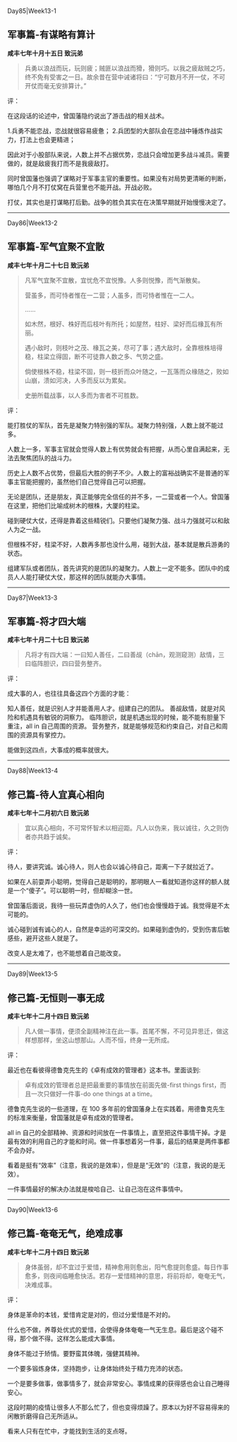 Day85|Week13-1

## 军事篇-有谋略有算计

**咸丰七年十月十五日 致沅弟**

>兵勇以浪战而玩，玩则疲；贼匪以浪战而猾，猾则巧。以我之疲敌贼之巧，终不免有受害之一日。故余昔在营中诫诸将曰：“宁可数月不开一仗，不可开仗而毫无安排算计。”

评：

在这段话的论述中，曾国藩隐约说出了游击战的相关战术。

1.兵勇不能恋战，恋战就很容易疲惫；
2.兵团型的大部队会在恋战中锤炼作战实力，打法上也会更精进；

因此对于小股部队来说，人数上并不占据优势，恋战只会增加更多战斗减员。需要做的，就是敌疲我打而不是我疲敌打。

同时曾国藩也强调了谋略对于军事主官的重要性。如果没有对局势更清晰的判断，哪怕几个月不打仗窝在兵营里也不能开战。开战必败。

打仗，其实也是打谋略打后勤。战争的胜负其实在在决策早期就开始慢慢决定了。

------

Day86|Week13-2

## 军事篇-军气宜聚不宜散

**咸丰七年十月二十七日 致沅弟**

>凡军气宜聚不宜散，宜忧危不宜悦豫。人多则悦豫，而气渐散矣。
>
>营虽多，而可恃者惟在一二营；人虽多，而可恃者惟在一二人。
>
>......
>
>如木然，根好、株好而后枝叶有所托；如屋然，柱好、梁好而后椽瓦有所丽。
>
>遇小敌时，则枝叶之茂、椽瓦之美，尽可了事；遇大敌时，全靠根株培得稳，柱梁立得固，断不可徒靠人数之多、气势之盛。
>
>倘使根株不稳，柱梁不固，则一枝折而众叶随之，一瓦落而众椽随之，败如山崩，溃如河决，人多而反以为累矣。
>
>史册所载战事，以人多而为害者不可胜数。

评：

能打胜仗的军队，首先是凝聚力特别强的军队。凝聚力特别强，人数上就不能过多。

人数上一多，军事主官就会觉得人数上有优势就会有把握，从而心里自满起来，无法去聚焦团队的战斗力。

历史上人数不占优势，但最后大胜的例子不少。人数上的富裕战确实不是普通的军事主官能把握的，虽然他们自己觉得自己可以把握。

无论是团队，还是朋友，真正能够完全信任的并不多，一二营或者一个人。曾国藩在这里，把他们比喻成树木的根株，大厦的柱梁。

碰到硬仗大仗，还得是靠着这些精锐们。只要他们凝聚力强、战斗力强就可以和敌人为之一战。

但根株不好，柱梁不好，人数再多那也没什么用，碰到大战，基本就是散兵游勇的状态。

组建军队或者团队，首先讲究的是团队的凝聚力。人数上一定不能多。团队中的成员人人能打硬仗大仗，那这样的团队就能办大事情。

-----

Day87|Week13-3

## 军事篇-将才四大端

**咸丰七年十月二十七日 致沅弟**

>凡将才有四大端：一曰知人善任，二曰善觇（chān，观测窥测）敌情，三曰临阵胆识，四曰营务整齐。

评：

成大事的人，也往往具备这四个方面的才能：

知人善任，就是识别人才并能善用人才。组建自己的团队。
善觇敌情，就是对风险和机遇具有敏锐的洞察力。
临阵胆识，就是机遇出现的时候，能不能有胆量下重注，all in 自己周围的资源。
营务整齐，就是能够规范和约束自己，对自己和周围的资源具有掌控力。

能做到这四点，大事成的概率就很大。

------

Day88|Week13-4

## 修己篇-待人宜真心相向

**咸丰七年十二月初六日 致沅弟**

>宜以真心相向，不可常怀智术以相迎距。凡人以伪来，我以诚往，久之则伪者亦共趋于诚矣。

评：

待人，要讲究诚。诚心待人，则人也会以诚心待自己，距离一下子就拉近了。

如果在人前耍弄小聪明，觉得自己是聪明的，那明眼人一看就知道你这样的额人就是一个“傻子”。可以聪明一时，但却糊涂一世。

曾国藩后面说，我待一些玩弄虚伪的人久了，他们也会慢慢趋于诚。我觉得是不太可能的。

诚心碰到诚有诚心的人，自然是幸运的可深交的。如果碰到虚伪的，受到伤害后敏感些，避开这些人就是了。

改变人是太难了，也不能想着自己能改变。

------

Day89|Week13-5

## 修己篇-无恒则一事无成

**咸丰七年十二月十四日 致沅弟**

>凡人做一事情，便须全副精神注在此一事。首尾不懈，不可见异思迁，做这样想那样，坐这山想那山。人而不恒，终身一无所成。

评：

最近也在看彼得德鲁克先生的《卓有成效的管理者》这本书。里面谈到:

>卓有成效的管理者总是把最重要的事情放在前面先做-first things first，而且一次只做好一件事-do one things at a time。

德鲁克先生说的一些道理，在 100 多年前的曾国藩身上在实践着。用德鲁克先生的标准来衡量，曾国藩就是卓有成效的管理者。

all in 自己的全部精神、资源和时间放在一件事情上，直至把这件事情干掉。才是最有效的利用自己的才能和时间。做一件事想着另一件事，最后的结果是两件事都不会办好。

看着是挺有“效率”（注意，我说的是效率），但是是“无效”的（注意，我说的是无效）。

一件事情最好的解决办法就是梭哈自己、让自己泡在这件事情中。

------

Day90|Week13-6

## 修己篇-奄奄无气，绝难成事

**咸丰七年十二月十四日 致沅弟**

>身体虽弱，却不宜过于爱惜，精神愈用则愈出，阳气愈提则愈盛。每日作事愈多，则夜间临睡愈快活。若存一爱惜精神的意思，将前将却，奄奄无气，决难成事。

评：

身体是革命的本钱，爱惜肯定是对的，但过分爱惜是不对的。

什么也不做，养尊处优式的爱惜，会使得身体奄奄一气无生息。最后是这个碰不得，那个做不得。这样怎么能成大事情。

身体不能过于矫情。要野蛮其体魄，强健其精神。

一个要多锻炼身体，坚持跑步，让身体始终处于精力充沛的状态。

一个是要多做事，做事情多了，就会非常安心。事情成果的获得感也会让自己睡得安心。

这段时期的疫情让很多人不那么忙了，但也变得烦躁了。原本以为好不容易得来的闲散折磨得自己无所适从。

看来人只有在忙中，才能找到生活的支点呀。



















